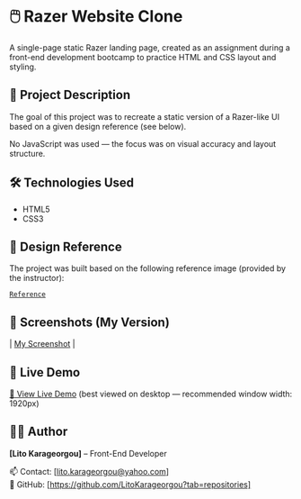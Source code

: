 # 🖱️ Razer Website Clone

A single-page static Razer landing page, created as an assignment during a front-end development bootcamp to practice HTML and CSS layout and styling.

## 📝 Project Description

The goal of this project was to recreate a static version of a Razer-like UI based on a given design reference (see below). 

No JavaScript was used — the focus was on visual accuracy and layout structure.

## 🛠️ Technologies Used

- HTML5
- CSS3

## 🎨 Design Reference

The project was built based on the following reference image (provided by the instructor):

[`Reference`](./reference.png)

## 📸 Screenshots (My Version)

| [My Screenshot](./my-screenshot.png) |

## 🚀 Live Demo

[🔗 View Live Demo](https://razer-website-clone.netlify.app) (best viewed on desktop — recommended window width: 1920px)


## 👩‍💻 Author

**[Lito Karageorgou]** – Front-End Developer 

📫 Contact: [lito.karageorgou@yahoo.com]  
🔗 GitHub: [https://github.com/LitoKarageorgou?tab=repositories]
